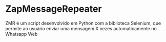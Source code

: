# ZapMessageRepeater
ZMR é um script desenvolvido em Python com a biblioteca Selenium, que permite ao usuário enviar uma mensagem X vezes automaticamente no Whatsapp Web
